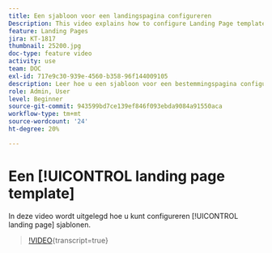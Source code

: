 ```yaml
---
title: Een sjabloon voor een landingspagina configureren
Description: This video explains how to configure Landing Page templates in Adobe Campaign Standard.
feature: Landing Pages
jira: KT-1817
thumbnail: 25200.jpg
doc-type: feature video
activity: use
team: DOC
exl-id: 717e9c30-939e-4560-b358-96f144009105
description: Leer hoe u een sjabloon voor een bestemmingspagina configureert
role: Admin, User
level: Beginner
source-git-commit: 943599bd7ce139ef846f093ebda9084a91550aca
workflow-type: tm+mt
source-wordcount: '24'
ht-degree: 20%

---
```


# Een [!UICONTROL landing page template]

In deze video wordt uitgelegd hoe u kunt configureren [!UICONTROL landing page] sjablonen.

>[!VIDEO](https://video.tv.adobe.com/v/25200/?learn=on){transcript=true}
